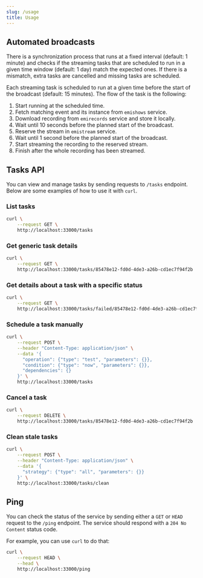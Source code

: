 ```yaml
---
slug: /usage
title: Usage
---
```


## Automated broadcasts

There is a synchronization process
that runs at a fixed interval (default: 1 minute)
and checks if the streaming tasks
that are scheduled to run in a given time window (default: 1 day)
match the expected ones.
If there is a mismatch,
extra tasks are cancelled
and missing tasks are scheduled.

Each streaming task is scheduled to run
at a given time before the start of the broadcast (default: 15 minutes).
The flow of the task is the following:

1. Start running at the scheduled time.
2. Fetch matching event and its instance from `emishows` service.
3. Download recording from `emirecords` service and store it locally.
4. Wait until 10 seconds before the planned start of the broadcast.
5. Reserve the stream in `emistream` service.
6. Wait until 1 second before the planned start of the broadcast.
7. Start streaming the recording to the reserved stream.
8. Finish after the whole recording has been streamed.

## Tasks API

You can view and manage tasks by sending requests to `/tasks` endpoint.
Below are some examples of how to use it with `curl`.

### List tasks

```sh
curl \
    --request GET \
    http://localhost:33000/tasks
```

### Get generic task details

```sh
curl \
    --request GET \
    http://localhost:33000/tasks/85478e12-fd0d-4de3-a26b-cd1ec7f94f2b
```

### Get details about a task with a specific status

```sh
curl \
    --request GET \
    http://localhost:33000/tasks/failed/85478e12-fd0d-4de3-a26b-cd1ec7f94f2b
```

### Schedule a task manually

```sh
curl \
    --request POST \
    --header "Content-Type: application/json" \
    --data '{
      "operation": {"type": "test", "parameters": {}},
      "condition": {"type": "now", "parameters": {}},
      "dependencies": {}
    }' \
    http://localhost:33000/tasks
```

### Cancel a task

```sh
curl \
    --request DELETE \
    http://localhost:33000/tasks/85478e12-fd0d-4de3-a26b-cd1ec7f94f2b
```

### Clean stale tasks

```sh
curl \
    --request POST \
    --header "Content-Type: application/json" \
    --data '{
      "strategy": {"type": "all", "parameters": {}}
    }' \
    http://localhost:33000/tasks/clean
```

## Ping

You can check the status of the service by sending
either a `GET` or `HEAD` request to the `/ping` endpoint.
The service should respond with a `204 No Content` status code.

For example, you can use `curl` to do that:

```sh
curl \
    --request HEAD \
    --head \
    http://localhost:33000/ping
```
